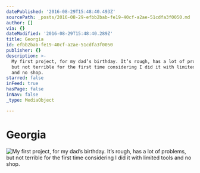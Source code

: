 ```yaml
---
datePublished: '2016-08-29T15:48:40.493Z'
sourcePath: _posts/2016-08-29-efbb2bab-fe19-40cf-a2ae-51cdfa3f0050.md
author: []
via: {}
dateModified: '2016-08-29T15:48:40.289Z'
title: Georgia
id: efbb2bab-fe19-40cf-a2ae-51cdfa3f0050
publisher: {}
description: >-
  My first project, for my dad’s birthday. It’s rough, has a lot of problems,
  but not terrible for the first time considering I did it with limited tools
  and no shop.
starred: false
inFeed: true
hasPage: false
inNav: false
_type: MediaObject

---
```

# Georgia
![My first project, for my dad’s birthday. It’s rough, has a lot of problems, but not terrible for the first time considering I did it with limited tools and no shop.](https://the-grid-user-content.s3-us-west-2.amazonaws.com/17c21f4a-9c64-48c3-b603-8f04f04ec493.jpg)